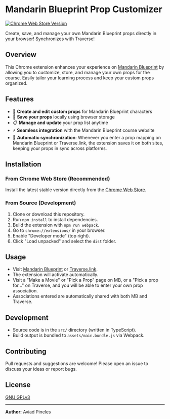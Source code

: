 # Mandarin Blueprint Prop Customizer

[![Chrome Web Store Version](https://img.shields.io/chrome-web-store/v/canpihhofonencamgdapaeedbmailndn)](https://chromewebstore.google.com/detail/canpihhofonencamgdapaeedbmailndn?utm_source=item-share-cb)

Create, save, and manage your own Mandarin Blueprint props directly in your browser! Synchronizes with Traverse!

## Overview
This Chrome extension enhances your experience on [Mandarin Blueprint](https://courses.mandarinblueprint.com/) by allowing you to customize, store, and manage your own props for the course. Easily tailor your learning process and keep your custom props organized.

## Features
- 📝 **Create and edit custom props** for Mandarin Blueprint characters
- 💾 **Save your props** locally using browser storage
- 📋 **Manage and update** your prop list anytime
- ⚡ **Seamless integration** with the Mandarin Blueprint course website
- 🔄 **Automatic synchronization**: Whenever you enter a prop mapping on Mandarin Blueprint or Traverse.link, the extension saves it on both sites, keeping your props in sync across platforms.

## Installation

### From Chrome Web Store (Recommended)
Install the latest stable version directly from the [Chrome Web Store](https://chromewebstore.google.com/detail/canpihhofonencamgdapaeedbmailndn?utm_source=item-share-cb).

### From Source (Development)
1. Clone or download this repository.
2. Run `npm install` to install dependencies.
3. Build the extension with `npm run webpack`.
4. Go to `chrome://extensions/` in your browser.
5. Enable "Developer mode" (top right).
6. Click "Load unpacked" and select the `dist` folder.

## Usage

- Visit [Mandarin Blueprint](https://courses.mandarinblueprint.com/) or [Traverse.link](https://traverse.link).
- The extension will activate automatically.
- Visit a "Make a Movie" or "Pick a Prop" page on MB, or a "Pick a prop for..." on Traverse, and you will be able to enter your own prop association.
- Associations entered are automatically shared with both MB and Traverse.

## Development
- Source code is in the `src/` directory (written in TypeScript).
- Build output is bundled to `assets/main.bundle.js` via Webpack.

## Contributing
Pull requests and suggestions are welcome! Please open an issue to discuss your ideas or report bugs.

## License
[GNU GPLv3](https://choosealicense.com/licenses/gpl-3.0/)

---
**Author:** Aviad Pineles
